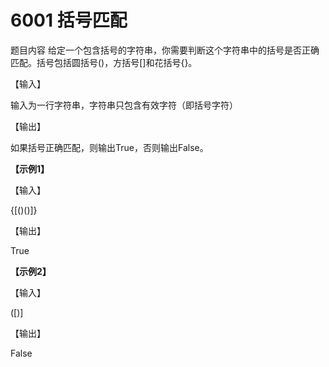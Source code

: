# 6001 括号匹配

题目内容
给定一个包含括号的字符串，你需要判断这个字符串中的括号是否正确匹配。括号包括圆括号()，方括号[]和花括号{}。

【输入】

输入为一行字符串，字符串只包含有效字符（即括号字符）

【输出】

如果括号正确匹配，则输出True，否则输出False。

**【示例1】**

【输入】

{[()()]}

【输出】

True

**【示例2】**

【输入】

([)]

【输出】

False
